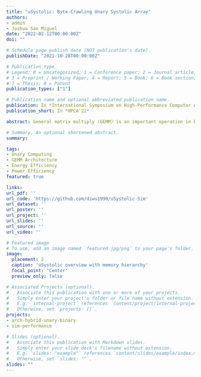 ```yaml
---
title: "uSystolic: Byte-Crawling Unary Systolic Array"
authors:
- admin
- Joshua San Miguel
date: "2022-02-12T00:00:00Z"
doi: ""

# Schedule page publish date (NOT publication's date).
publishDate: "2021-10-28T00:00:00Z"

# Publication type.
# Legend: 0 = Uncategorized; 1 = Conference paper; 2 = Journal article;
# 3 = Preprint / Working Paper; 4 = Report; 5 = Book; 6 = Book section;
# 7 = Thesis; 8 = Patent
publication_types: ["1"]

# Publication name and optional abbreviated publication name.
publication: In *International Symposium on High-Performance Computer Architecture*
publication_short: In *HPCA'22*

abstract: General matrix multiply (GEMM) is an important operation in broad applications, especially the thriving deep neural networks. To achieve low power consumption for GEMM, researchers have already leveraged unary computing, which manipulates bitstreams with extremely simple logic. However, existing unary architectures are not well generalizable to varying GEMM configurations in versatile applications and incompatible to the binary computing stack, imposing challenges to execute unary GEMM effortlessly. In this work, we address the problem by architecting a hybrid unary-binary systolic array, uSystolic, to inherit the legacy-binary data scheduling with slow (thus power-efficient) data movement, i.e., data bytes are crawling out from memory to drive uSystolic. uSystolic exhibits tremendous area and power improvements as a joint effect of 1) low-power computing kernel, 2) spatial-temporal bitstream reuse, and 3) on-chip SRAM elimination. For the evaluated edge computing scenario, compared with the binary parallel design, the rated-coded uSystolic reduces the systolic array area and total on-chip area by 59.0% and 91.3%, with the on-chip energy and power efficiency improved by up to 112.2X and 44.8X for AlexNet.

# Summary. An optional shortened abstract.
summary:

tags:
- Unary Computing
- GEMM Architecture
- Energy Efficiency
- Power Efficiency
featured: true

links:
url_pdf: ''
url_code: 'https://github.com/diwu1990/uSystolic-Sim'
url_dataset: ''
url_poster: ''
url_project: ''
url_slides: ''
url_source: ''
url_video: ''

# Featured image
# To use, add an image named `featured.jpg/png` to your page's folder. 
image:
  placement: 2
  caption: 'uSystolic overview with memory hierarchy'
  focal_point: "Center"
  preview_only: false

# Associated Projects (optional).
#   Associate this publication with one or more of your projects.
#   Simply enter your project's folder or file name without extension.
#   E.g. `internal-project` references `content/project/internal-project/index.md`.
#   Otherwise, set `projects: []`.
projects:
- arch-hybrid-unary-binary
- sim-performance

# Slides (optional).
#   Associate this publication with Markdown slides.
#   Simply enter your slide deck's filename without extension.
#   E.g. `slides: "example"` references `content/slides/example/index.md`.
#   Otherwise, set `slides: ""`.
slides: ""
---
```

